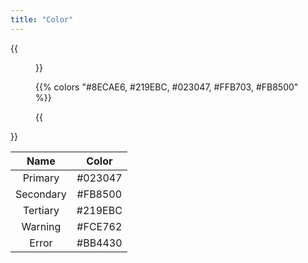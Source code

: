 ```yaml
---
title: "Color"
---
```


{{<figure caption="Float Color Palette">}}

{{% colors "#8ECAE6, #219EBC, #023047, #FFB703, #FB8500" %}}

{{</figure>}}



|   Name    |  Color  |
| :-------: | :-----: |
|  Primary  | #023047 |
| Secondary | #FB8500 |
| Tertiary  | #219EBC |
|  Warning  | #FCE762 |
|   Error   | #BB4430 |

